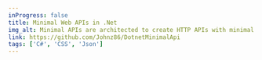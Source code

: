 ```yaml
---
inProgress: false
title: Minimal Web APIs in .Net
img_alt: Minimal APIs are architected to create HTTP APIs with minimal code footprint.
link: https://github.com/Johnz86/DotnetMinimalApi
tags: ['C#', 'CSS', 'Json']
---
```

